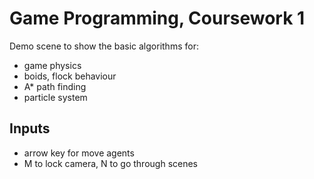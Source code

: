 # Game Programming, Coursework 1

Demo scene to show the basic algorithms for:
- game physics
- boids, flock behaviour
- A* path finding
- particle system

## Inputs

- arrow key for move agents
- M to lock camera, N to go through scenes
